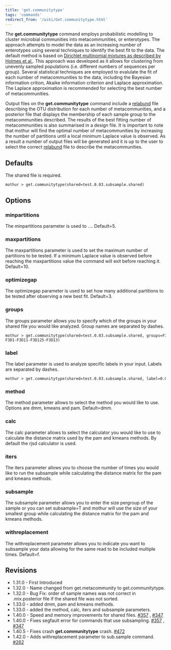```yaml
---
title: 'get.communitytype'
tags: 'commands'
redirect_from: '/wiki/Get.communitytype.html'
---
```

The **get.communitytype** command employs probabilistic modelling to cluster
microbial communities into metacommunities, or enterotypes. The approach
attempts to model the data as an increasing number of enterotypes using
several techniques to identify the best fit to the data. The default
method is based on [Dirichlet multinomial mixtures as described by
Holmes et
al.](https://journals.plos.org/plosone/article?id=10.1371/journal.pone.0030126).
This approach was developed as it allows for clustering from unevenly
sampled populations (i.e. different numbers of sequences per group).
Several statistical techniques are employed to evalulate the fit of each
number of metacommunities to the data, including the Bayesian
information crition, Akaike information criterion and Laplace
approximation. The Laplace approximation is recommended for selecting
the best number of metacommunities.

Output files on the **get.communitytype** command include a [
relabund](Relabund_file) file describing the OTU distribution
for each number of metacommunities, and a posterior file that displays
the membership of each sample group to the metacommunities described.
The results of the best fitting number of metacommunities is also
summarised in a design file. It is important to note that mothur will
find the optimal number of metacommunities by increasing the number of
partitions until a local minimum Laplace value is observed. As a result
a number of output files will be generated and it is up to the user to
select the correct [ relabund](Relabund_file) file to
describe the metacommunities.

## Defaults

The shared file is required.

    mothur > get.communitytype(shared=test.0.03.subsample.shared)

## Options

### minpartitions

The minpartitions parameter is used to \.... Default=5.

### maxpartitions

The maxpartitions parameter is used to set the maximum number of
partitions to be tested. If a minimum Laplace value is observed before
reaching the maxpartitions value the command will exit before reaching
it. Default=10.

### optimizegap

The optimizegap parameter is used to set how many additional partitions
to be tested after observing a new best fit. Default=3.

### groups

The groups parameter allows you to specify which of the groups in your
shared file you would like analyzed. Group names are separated by
dashes.

    mothur > get.communitytype(shared=test.0.03.subsample.shared, groups=F3D0-F3D1-F3D11-F3D125-F3D13)

### label

The label parameter is used to analyze specific labels in your input.
Labels are separated by dashes.

    mothur > get.communitytype(shared=test.0.03.subsample.shared, label=0.03)

### method

The method parameter allows to select the method you would like to use.
Options are dmm, kmeans and pam. Default=dmm.

### calc

The calc parameter allows to select the calculator you would like to use
to calculate the distance matrix used by the pam and kmeans methods. By
default the rjsd calculator is used.

### iters

The iters parameter allows you to choose the number of times you would
like to run the subsample while calculating the distance matrix for the
pam and kmeans methods.

### subsample

The subsample parameter allows you to enter the size pergroup of the
sample or you can set subsample=T and mothur will use the size of your
smallest group while calculating the distance matrix for the pam and
kmeans methods.

### withreplacement

The withreplacement parameter allows you to indicate you want to
subsample your data allowing for the same read to be included multiple
times. Default=f.

## Revisions

-   1.31.0 - First Introduced
-   1.32.0 - Name changed from get.metacommunity to get.communitytype.
-   1.32.0 - Bug Fix: order of sample names was not correct in
    .mix.posterior file if the shared file was not sorted.
-   1.33.0 - added dmm, pam and kmeans methods.
-   1.33.0 - added the method, calc, iters and subsample parameters.
-   1.40.0 - Speed and memory improvements for shared files.
    [\#357](https://github.com/mothur/mothur/issues/357) ,
    [\#347](https://github.com/mothur/mothur/issues/347)
-   1.40.0 - Fixes segfault error for commands that use subsampling.
    [\#357](https://github.com/mothur/mothur/issues/357) ,
    [\#347](https://github.com/mothur/mothur/issues/347)
-   1.40.5 - Fixes crash **get.communitytype** crash.
    [\#472](https://github.com/mothur/mothur/issues/472)
-   1.42.0 - Adds withreplacement parameter to sub.sample command.
    [\#262](https://github.com/mothur/mothur/issues/262)


